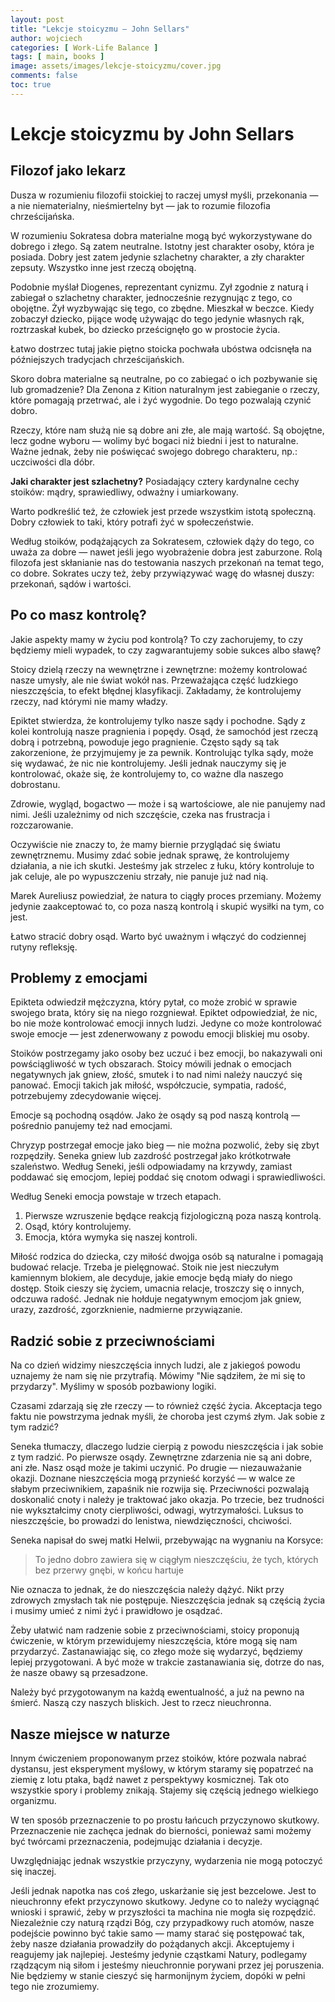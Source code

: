 ```yaml
---
layout: post
title: "Lekcje stoicyzmu — John Sellars"
author: wojciech
categories: [ Work-Life Balance ]
tags: [ main, books ]
image: assets/images/lekcje-stoicyzmu/cover.jpg
comments: false
toc: true
---
```


# Lekcje stoicyzmu by John Sellars

## Filozof jako lekarz

Dusza w rozumieniu filozofii stoickiej to raczej umysł myśli, przekonania — a nie niematerialny, nieśmiertelny byt —
jak to rozumie filozofia chrześcijańska.

W rozumieniu Sokratesa dobra materialne mogą być wykorzystywane do dobrego i złego. Są zatem neutralne. Istotny jest
charakter osoby, która je posiada. Dobry jest zatem jedynie szlachetny charakter, a zły charakter zepsuty. Wszystko inne
jest rzeczą obojętną.

Podobnie myślał Diogenes, reprezentant cynizmu. Zył zgodnie z naturą i zabiegał o szlachetny charakter, jednocześnie
rezygnując z tego, co obojętne. Żył wyzbywając się tego, co zbędne. Mieszkał w beczce. Kiedy zobaczył dziecko, pijące
wodę używając do tego jedynie własnych rąk, roztrzaskał kubek, bo dziecko prześcignęło go w prostocie życia.

Łatwo dostrzec tutaj jakie piętno stoicka pochwała ubóstwa odcisnęła na późniejszych tradycjach chrześcijańskich.

Skoro dobra materialne są neutralne, po co zabiegać o ich pozbywanie się lub gromadzenie? Dla Zenona z Kition
naturalnym jest zabieganie o rzeczy, które pomagają przetrwać, ale i żyć wygodnie. Do tego pozwalają czynić dobro.

Rzeczy, które nam służą nie są dobre ani złe, ale mają wartość. Są obojętne, lecz godne wyboru — wolimy być bogaci
niż biedni i jest to naturalne. Ważne jednak, żeby nie poświęcać swojego dobrego charakteru, np.: uczciwości dla dóbr.

**Jaki charakter jest szlachetny?** Posiadający cztery kardynalne cechy stoików: mądry, sprawiedliwy, odważny i
umiarkowany.

Warto podkreślić też, że człowiek jest przede wszystkim istotą społeczną. Dobry człowiek to taki, który
potrafi żyć w społeczeństwie.

Według stoików, podążających za Sokratesem, człowiek dąży do tego, co uważa za dobre — nawet jeśli jego wyobrażenie
dobra jest zaburzone. Rolą filozofa jest skłanianie nas do testowania naszych przekonań na temat tego, co dobre.
Sokrates uczy też, żeby przywiązywać wagę do własnej duszy: przekonań, sądów i wartości.

## Po co masz kontrolę?

Jakie aspekty mamy w życiu pod kontrolą? To czy zachorujemy, to czy będziemy mieli wypadek, to czy zagwarantujemy sobie
sukces albo sławę?

Stoicy dzielą rzeczy na wewnętrzne i zewnętrzne: możemy kontrolować nasze umysły, ale nie świat wokół nas.
Przeważająca część ludzkiego nieszczęścia, to efekt błędnej klasyfikacji. Zakładamy, że kontrolujemy rzeczy, nad którymi
nie mamy władzy.

Epiktet stwierdza, że kontrolujemy tylko nasze sądy i pochodne. Sądy z kolei kontrolują nasze pragnienia i popędy. Osąd,
że samochód jest rzeczą dobrą i potrzebną, powoduje jego pragnienie. Często sądy są tak zakorzenione, że przyjmujemy je
za pewnik. Kontrolując tylka sądy, może się wydawać, że nic nie kontrolujemy. Jeśli jednak nauczymy się je kontrolować,
okaże się, że kontrolujemy to, co ważne dla naszego dobrostanu.

Zdrowie, wygląd, bogactwo — może i są wartościowe, ale nie panujemy nad nimi. Jeśli uzależnimy od nich szczęście, czeka
nas frustracja i rozczarowanie.

Oczywiście nie znaczy to, że mamy biernie przyglądać się światu zewnętrznemu. Musimy zdać sobie jednak sprawę, że
kontrolujemy działania, a nie ich skutki. Jesteśmy jak strzelec z łuku, który kontroluje to jak celuje, ale po
wypuszczeniu strzały, nie panuje już nad nią.

Marek Aureliusz powiedział, że natura to ciągły proces przemiany. Możemy jedynie zaakceptować to, co poza naszą kontrolą
i skupić wysiłki na tym, co jest.

Łatwo stracić dobry osąd. Warto być uważnym i włączyć do codziennej rutyny refleksję.

## Problemy z emocjami

Epikteta odwiedził mężczyzna, który pytał, co może zrobić w sprawie swojego brata, który się na niego rozgniewał.
Epiktet odpowiedział, że nic, bo nie może kontrolować emocji innych ludzi. Jedyne co może kontrolować swoje emocje —
jest zdenerwowany z powodu emocji bliskiej mu osoby.

Stoików postrzegamy jako osoby bez uczuć i bez emocji, bo nakazywali oni powściągliwość w tych obszarach. Stoicy mówili
jednak o emocjach negatywnych jak gniew, złość, smutek i to nad nimi należy nauczyć się panować.
Emocji takich jak miłość, współczucie, sympatia, radość, potrzebujemy zdecydowanie więcej.

Emocje są pochodną osądów. Jako że osądy są pod naszą kontrolą — pośrednio panujemy też nad emocjami.

Chryzyp postrzegał emocje jako bieg — nie można pozwolić, żeby się zbyt rozpędziły. Seneka gniew lub zazdrość postrzegał
jako krótkotrwałe szaleństwo. Według Seneki, jeśli odpowiadamy na krzywdy, zamiast poddawać się emocjom, lepiej poddać
się cnotom odwagi i sprawiedliwości.

Według Seneki emocja powstaje w trzech etapach.

1. Pierwsze wzruszenie będące reakcją fizjologiczną poza naszą kontrolą.
2. Osąd, który kontrolujemy.
3. Emocja, która wymyka się naszej kontroli.

Miłość rodzica do dziecka, czy miłość dwojga osób są naturalne i pomagają budować relacje. Trzeba je pielęgnować.
Stoik nie jest nieczułym kamiennym blokiem, ale decyduje, jakie emocje będą miały do niego dostęp. Stoik cieszy się
życiem, umacnia relacje, troszczy się o innych, odczuwa radość.
Jednak nie hołduje negatywnym emocjom jak gniew, urazy, zazdrość, zgorzknienie, nadmierne przywiązanie.

## Radzić sobie z przeciwnościami

Na co dzień widzimy nieszczęścia innych ludzi, ale z jakiegoś powodu uznajemy że nam się nie przytrafią. Mówimy "Nie
sądziłem, że mi się to przydarzy". Myślimy w sposób pozbawiony logiki.

Czasami zdarzają się złe rzeczy — to również część życia. Akceptacja tego faktu nie powstrzyma jednak myśli, że choroba
jest czymś złym. Jak sobie z tym radzić?

Seneka tłumaczy, dlaczego ludzie cierpią z powodu nieszczęścia i jak sobie z tym radzić. Po pierwsze osądy. Zewnętrzne
zdarzenia nie są ani dobre, ani złe. Nasz osąd może je takimi uczynić.
Po drugie — niezauważanie okazji. Doznane nieszczęścia mogą przynieść korzyść — w walce ze słabym przeciwnikiem,
zapaśnik nie rozwija się. Przeciwności pozwalają doskonalić cnoty i należy je traktować jako okazja.
Po trzecie, bez trudności nie wykształcimy cnoty cierpliwości, odwagi, wytrzymałości. Luksus to nieszczęście,
bo prowadzi do lenistwa, niewdzięczności, chciwości.

Seneka napisał do swej matki Helwii, przebywając na wygnaniu na Korsyce:
> To jedno dobro zawiera się w ciągłym nieszczęściu, że tych, których bez przerwy gnębi, w końcu hartuje

Nie oznacza to jednak, że do nieszczęścia należy dążyć. Nikt przy zdrowych zmysłach tak nie postępuje. Nieszczęścia
jednak są częścią życia i musimy umieć z nimi żyć i prawidłowo je osądzać.

Żeby ułatwić nam radzenie sobie z przeciwnościami, stoicy proponują ćwiczenie, w którym przewidujemy nieszczęścia, które
mogą się nam przydarzyć. Zastanawiając się, co złego może się wydarzyć, będziemy lepiej przygotowani. A być może w
trakcie zastanawiania się, dotrze do nas, że nasze obawy są przesadzone.

Należy być przygotowanym na każdą ewentualność, a już na pewno na śmierć. Naszą czy naszych bliskich. Jest to rzecz
nieuchronna.

## Nasze miejsce w naturze

Innym ćwiczeniem proponowanym przez stoików, które pozwala nabrać dystansu, jest eksperyment myślowy, w którym
staramy się popatrzeć na ziemię z lotu ptaka, bądź nawet z perspektywy kosmicznej. Tak oto wszystkie spory i problemy
znikają. Stajemy się częścią jednego wielkiego organizmu.

W ten sposób przeznaczenie to po prostu łańcuch przyczynowo skutkowy. Przeznaczenie nie zachęca jednak do
bierności, ponieważ sami możemy być twórcami przeznaczenia, podejmując działania i decyzje.

Uwzględniając jednak wszystkie przyczyny, wydarzenia nie mogą potoczyć się inaczej.

Jeśli jednak napotka nas coś złego, uskarżanie się jest bezcelowe. Jest to nieuchronny efekt przyczynowo
skutkowy. Jedyne co to należy wyciągnąć wnioski i sprawić, żeby w przyszłości ta machina nie mogła się rozpędzić.
Niezależnie czy naturą rządzi Bóg, czy przypadkowy ruch atomów, nasze podejście powinno być takie samo — mamy starać się
postępować tak, żeby nasze działania prowadziły do pożądanych akcji. Akceptujemy i reagujemy jak najlepiej.
Jesteśmy jedynie cząstkami Natury, podlegamy rządzącym nią siłom i jesteśmy nieuchronnie porywani przez jej poruszenia.
Nie będziemy w stanie cieszyć się harmonijnym życiem, dopóki w pełni tego nie zrozumiemy.



